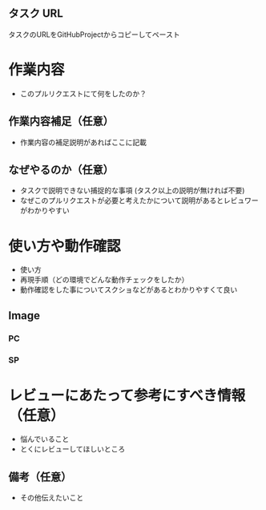 ## タスク URL

タスクのURLをGitHubProjectからコピーしてペースト

# 作業内容

- このプルリクエストにて何をしたのか？

## 作業内容補足（任意）

- 作業内容の補足説明があればここに記載

## なぜやるのか（任意）

- タスクで説明できない捕捉的な事項 (タスク以上の説明が無ければ不要)
- なぜこのプルリクエストが必要と考えたかについて説明があるとレビュワーがわかりやすい

# 使い方や動作確認

- 使い方
- 再現手順（どの環境でどんな動作チェックをしたか）
- 動作確認をした事についてスクショなどがあるとわかりやすくて良い

## Image


### PC


### SP


# レビューにあたって参考にすべき情報（任意）

- 悩んでいること
- とくにレビューしてほしいところ

## 備考（任意）

- その他伝えたいこと
